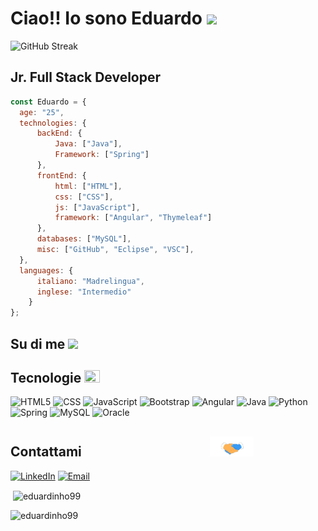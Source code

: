 <h1> Ciao!! Io sono Eduardo <img src="https://raw.githubusercontent.com/iampavangandhi/iampavangandhi/master/gifs/Hi.gif" width="36px"> </h1> 

<p>
  <img src="https://github-readme-streak-stats.herokuapp.com?user=eduardinho99&theme=dark&border_radius=5&locale=it&date_format=j%20M%5B%20Y%5D&card_height=205" alt="GitHub Streak" />
</p>

<h2 >Jr. Full Stack Developer<picture>
    <!-- <img src=""> -->
</picture></h2>


<!-- Javascript -->
  ```javascript
const Eduardo = {
    age: "25",
    technologies: {
        backEnd: {
            Java: ["Java"],
            Framework: ["Spring"]
        },
        frontEnd: {
            html: ["HTML"],
            css: ["CSS"],
            js: ["JavaScript"],
            framework: ["Angular", "Thymeleaf"]
        },
        databases: ["MySQL"],
        misc: ["GitHub", "Eclipse", "VSC"],
    },
    languages: {
        italiano: "Madrelingua",
        inglese: "Intermedio"
    }
};
```




  <h2 > Su di me <img src="https://media.giphy.com/media/VgCDAzcKvsR6OM0uWg/giphy.gif" width="50"></h2>
 





<h2> Tecnologie <img src="https://media2.giphy.com/media/QssGEmpkyEOhBCb7e1/giphy.gif?cid=ecf05e47a0n3gi1bfqntqmob8g9aid1oyj2wr3ds3mg700bl&rid=giphy.gif" width ="25" height= 20> </h2>
 
<div>
  <img src="https://img.shields.io/badge/-HTML5-333333?style=flat&logo=HTML5" alt="HTML5"/>
  <img src="https://img.shields.io/badge/-CSS-333333?style=flat&logo=CSS3&logoColor=1572B6" alt="CSS"/>
  <img src="https://img.shields.io/badge/-JavaScript-333333?style=flat&logo=javascript" alt="JavaScript"/>
  <img src="https://img.shields.io/badge/-Bootstrap-333333?style=flat&logo=Bootstrap" alt="Bootstrap"/>
  <img src="https://img.shields.io/badge/-Angular-333333?style=flat&logo=angular" alt="Angular"/>
  <img src="https://img.shields.io/badge/-Java-333333?style=flat&logo=java" alt="Java"/>
  <img src="https://img.shields.io/badge/-Python-333333?style=flat&logo=python" alt="Python"/>
  <img src="https://img.shields.io/badge/-Spring-333333?style=flat&logo=Spring" alt="Spring"/>
  <img src="https://img.shields.io/badge/-MySQL-333333?style=flat&logo=MySQL" alt="MySQL"/>
  <img src="https://img.shields.io/badge/-Oracle-333333?style=flat&logo=Oracle" alt="Oracle"/>
</div>
 
<h2>Contattami <img src="https://github.com/0xAbdulKhalid/0xAbdulKhalid/raw/main/assets/mdImages/handshake.gif" width ="70" heigth= 20 style="margin-left: 200px;"></h2>
<div>
<a href="https://www.linkedin.com/in/eduardo-penna-/"><img alt="LinkedIn" src="https://img.shields.io/badge/LinkedIn-Eduardo%20Penna-blue?style=flat-square&logo=linkedin"></a>
<a href="eduardopenna1999@outlook.com"><img alt="Email" src="https://img.shields.io/badge/Outlook-eduardopenna1999@outlook.com-blue?style=flat-square&logo=maildotru"></a>  
</div>

<p>&nbsp;<img align="center" src="https://github-readme-stats.vercel.app/api?username=eduardinho99&show_icons=true&locale=en&bg_color=0d1117&text_color=ffffff&repo=convoychat"
    alt="eduardinho99" /></p>

<p> <img src="https://komarev.com/ghpvc/?username=eduardinho99&label=Profile%20views&color=0e75b6&style=flat" alt="eduardinho99" /> </p>

